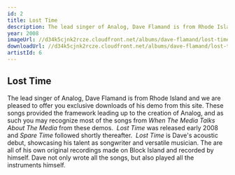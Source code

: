 ```yaml
---
id: 2
title: Lost Time
description: The lead singer of Analog, Dave Flamand is from Rhode Island and we are pleased to offer you exclusive downloads of his demo from this site.
year: 2008
imageUrl: //d34k5cjnk2rcze.cloudfront.net/albums/dave-flamand/lost-time/lost-time.jpg
downloadUrl: //d34k5cjnk2rcze.cloudfront.net/albums/dave-flamand/lost-time/lost-time.zip
artistId: 6
---
```


## Lost Time

The lead singer of Analog, Dave Flamand is from Rhode Island and we are pleased to offer you exclusive downloads of his demo from this site. These songs provided the framework leading up to the creation of Analog, and as such you may recognize most of the songs from <em>When The Media Talks About The Media</em>&nbsp;from these demos. &nbsp;<em>Lost Time</em>&nbsp;was released early 2008 and <em>Spare Time</em>&nbsp;followed shortly thereafter. &nbsp;<em>Lost Time</em>&nbsp;is Dave&#39;s acoustic debut, showcasing his talent as songwriter and versatile musician. The are all of his own original recordings made on Block Island and recorded by himself. Dave not only wrote all the songs, but also played all the instruments himself.